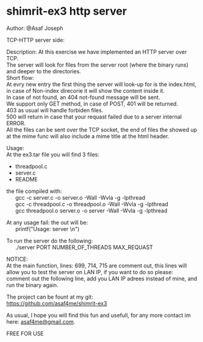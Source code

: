 # shimrit-ex3 http server <br />

Author: @Asaf Joseph <br />

TCP-HTTP server side: <br />

Description:
At this exercise we have implemented an HTTP server over TCP. <br />
The server will look for files from the server root (where the binary runs) and deeper to the directories. <br />
Short flow: <br />
At evry new entry the first thing the server will look-up for is the index.html, in case of Non-index direcorie it will show the content inside it. <br />
In case of not found, an 404 not-found message will be sent. <br />
We support only GET method, in case of POST, 401 will be returned. <br />
403 as usual will handle forbiden files. <br />
500 will return in case that your requast failed due to a server internal ERROR. <br />
All the files can be sent over the TCP socket, the end of files the showed up at the mime func will also include a mime title at the html header. <br />

Usage: <br />
At the ex3.tar file you will find 3 files: <br />
- threadpool.c <br />
- server.c <br />
- README <br />

the file compiled with:<br />
&nbsp;&nbsp;&nbsp;&nbsp;&nbsp;&nbsp;gcc -c server.c -o server.o -Wall -Wvla -g -lpthread  <br />
&nbsp;&nbsp;&nbsp;&nbsp;&nbsp;&nbsp;gcc -c threadpool.c -o threadpool.o -Wall -Wvla -g -lpthread  <br />
&nbsp;&nbsp;&nbsp;&nbsp;&nbsp;&nbsp;gcc threadpool.o server.o -o server -Wall -Wvla -g -lpthread  <br />

At any usage fail: the out will be: <br />
&nbsp;&nbsp;&nbsp;&nbsp;&nbsp;&nbsp;printf("Usage: server <port> <pool-size> <max-number-of-request>\n")

To run the server do the following: <br />
&nbsp;&nbsp;&nbsp;&nbsp;&nbsp;&nbsp;./server PORT NUMBER_OF_THREADS MAX_REQUAST <br />

NOTICE: <br />
At the main function, lines: 699, 714, 715 are comment out, this lines will allow you to test the server on LAN IP, if you want to do so please: <br />
comment out the following line, add you LAN IP adrees instead of mine, and run the binary again. <br />

The project can be fount at my git: <br />
https://github.com/asaf4me/shimrit-ex3 <br />

As usual, I hope you will find this fun and usefull, for any more contact im here: asaf4me@gmail.com. <br />

FREE FOR USE
